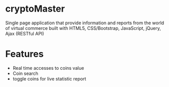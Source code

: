 # cryptoMaster
Single page application that provide information and reports from the world of virtual commerce built with HTML5, CSS/Bootstrap, JavaScript, jQuery, Ajax (RESTful API)
# Features
* Real time accesses to coins value
* Coin search
* toggle coins for live statistic report
